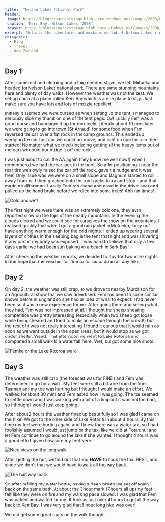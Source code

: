 ```yaml
---
title:  "Nelson Lakes National Park"
header:
 image: https://blogresourcestorage.blob.core.windows.net/images/2008/02/IMG_5078-header.jpg
 caption: "Kerr Bay, Nelson Lakes, 2008"
 teaser: https://blogresourcestorage.blob.core.windows.net/images/2008/02/IMG_5078-tn.jpg
excerpt: "Details the adventures and mishaps we had at Nelson Lakes right after the Abel Tasman hike."
categories: 
  - Blog
  - Travel
  - New Zealand
---
```

## Day 1
After some rest and cleaning and a long needed shave, we left Motueka and headed for Nelson Lakes national park. There are some stunning mountains here and plenty of day walks. However the weather was not the best. We set up camp at a place called Kerr Bay which is a nice place to stay. Just make sure you have lots and lots of mozzie repellent!

Initially it seemed we were cursed as when setting up the tent, I managed to seriously slice my thumb on one of the tent pegs. Ow! Luckily Fem was a good nurse and bandaged it up for me nicely. Literally about 10 mins later we were going to go into town (St Arnaud) for some food when Fem reversed the car over a flat rock in the camp grounds. This ended up wedging the car fast and we could not move, and right on cue the rain then started! No matter what we tried (including getting all the heavy items out of the car) we could not budge it off the rock. 

I was just about to call the AA again (they know me well now!) when I remembered we had the car jack in the boot. So after positioning it near the rear tire we slowly raised the car off the rock, gave it a nudge and it was free! Only issue was we were on a small slope and Magnum started to roll away from us, I then grabbed onto the roof racks to try and stop it and that made no difference. Luckily Fem ran ahead and dived in the driver seat and pulled up the hand brake before we rolled into some trees! Ahh fun times!

![Cold and wet!](https://blogresourcestorage.blob.core.windows.net/images/smugmug/IMG_4946.jpg)

The first night we were there was an extremely cold one, they even reported snow on the tops of the nearby mountains. In the evening the clouds cleared and we could see for ourselves the snow on the mountains. I realised quickly that while I got a good rain jacket in Motueka, I may not have anything warm enough for the cold nights. I ended up wearing several layers of clothes in the sleeping bag in the tent that night and was shivering if any part of my body was exposed. It was hard to believe that only a few days earlier we had been sun baking on a beach in Bark Bay!

After checking the weather reports, we decided to stay for two more nights in the hope that the weather for fine up for us to do an all day hike.

## Day 2
On day 2, the weather was still crap, so we drove to nearby Murchison for an Agricultural show that we saw advertised. Fem has been to some similar shows before in England so she had an idea of what to expect. I had never been so it was a new experience for me. After going there and seeing what they had, Fem was not impressed at all. I thought the sheep shearing competition was pretty interesting (especially when two sheep got loose while being sheared and tried to make an escape through the crowd!) but the rest of it was not really interesting. I found it curious that it would rain as soon as we went outside in the open areas, but it would stop as we got under shelter. Weird.
That afternoon we went to Lake Rotoroa and completed a small walk to a waterfall there. Wet, but got some nice shots.

![Femke on the Lake Rotoroa walk](https://blogresourcestorage.blob.core.windows.net/images/smugmug/IMG_4977.jpg)

## Day 3
The weather was still crap (the forecast was for FINE!) and Fem was determined to go for a walk. My feet were still a bit sore from the Abel Tasman and my toe was hurting but I thought I would make an effort. We walked for about 30 mins and Fem asked how I was going. The toe seemed to settle down and I was walking with a bit of a limp but it was not too bad, so I thought I would just keep going.

After about 2 hours the weather fined up beautifully so I was glad I came on the hike! We got to the other side of Lake Rotariti in about 4 hours. By this time my feet were hurting again, and I knew there was a water taxi, so I had foolishly assumed I would just jump on the taxi like we did at Totarunui and let Fem continue to go around the lake if she wanted. I thought 4 hours was a good effort given how sore my feet were.

![Nice views on the long walk](https://blogresourcestorage.blob.core.windows.net/images/smugmug/IMG_5075.jpg)

After getting the hut, we find out that you **HAVE** to book the taxi FIRST, and since we didn't that we would have to walk all the way back. 

![The half way mark](https://blogresourcestorage.blob.core.windows.net/images/smugmug/IMG_5052.jpg)

So after refilling my water bottle, having a deep breath we set off again back on the same path. At about the 3 hour mark (7 hours all up) my feet felt like they were on fire and my walking pace slowed. I was glad that Fem was patient and waited for me. It took us just over 4 hours to get all the way back to Kerr Bay. I was very glad that 8 hour long hike was over!

We did get some great shots on the walk though!


